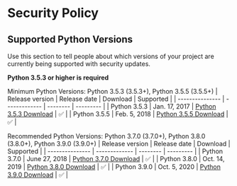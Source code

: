 # Security Policy

## Supported Python Versions

Use this section to tell people about which versions of your project are
currently being supported with security updates.

**Python 3.5.3 or higher is required**

Minimum Python Versions: Python 3.5.3 (3.5.3+), Python 3.5.5 (3.5.5+)
| Release version | Release date  | Download | Supported |
| --------------- | ------------- | -------- | --------- |
| Python 3.5.3    | Jan. 17, 2017 | [Python 3.5.3 Download](https://www.python.org/downloads/release/python-353) | :white_check_mark: |
| Python 3.5.5    | Feb. 5, 2018  | [Python 3.5.5 Download](https://www.python.org/downloads/release/python-355) | :white_check_mark: |

Recommended Python Versions: Python 3.7.0 (3.7.0+), Python 3.8.0 (3.8.0+), Python 3.9.0 (3.9.0+)
| Release version | Release date  | Download | Supported |
| --------------- | ------------- | -------- | --------- |
| Python 3.7.0    | June 27, 2018 | [Python 3.7.0 Download](https://www.python.org/downloads/release/python-370) | :white_check_mark: |
| Python 3.8.0    | Oct. 14, 2019 | [Python 3.8.0 Download](https://www.python.org/downloads/release/python-380) | :white_check_mark: |
| Python 3.9.0    | Oct. 5, 2020  | [Python 3.9.0 Download](https://www.python.org/downloads/release/python-390) | :white_check_mark: |
